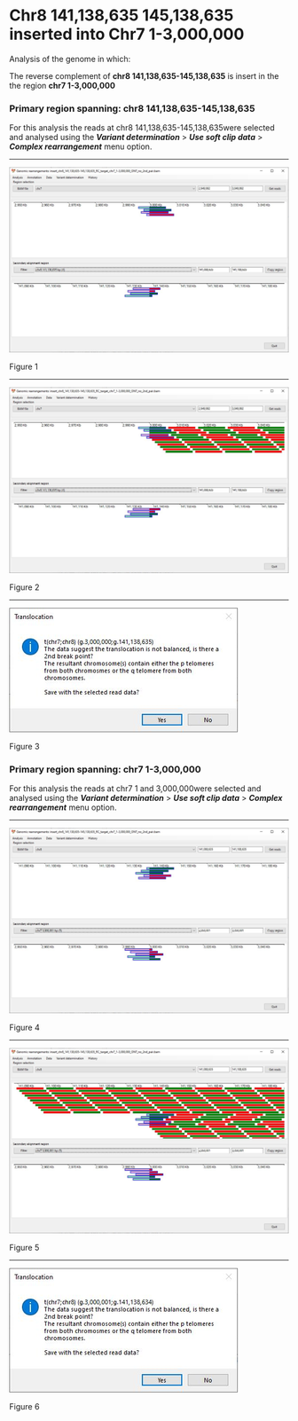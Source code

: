 # Chr8 141,138,635 145,138,635  inserted into Chr7 1-3,000,000

Analysis of the genome in which: 

The reverse complement of **chr8 141,138,635-145,138,635** is insert in the the region **chr7 1-3,000,000**

### Primary region spanning: chr8 141,138,635-145,138,635 

For this analysis the reads at chr8 141,138,635-145,138,635were selected and analysed using the ___Variant determination___ > ___Use soft clip data___ > ___Complex rearrangement___ menu option.<hr />

![image](images/insert_chr8_141,138,635-145,138,635_RC_target_chr7_1-3,000,000_ONT_no_2nd_pair_1.jpg)

Figure 1

<hr />

![image](images/insert_chr8_141,138,635-145,138,635_RC_target_chr7_1-3,000,000_ONT_no_2nd_pair_1_all.jpg)

Figure 2

<hr />

![image](images/insert_chr8_141,138,635-145,138,635_RC_target_chr7_1-3,000,000_ONT_no_2nd_pair_1_results.jpg)

Figure 3

### Primary region spanning: chr7 1-3,000,000 

For this analysis the reads at chr7 1 and 3,000,000were selected and analysed using the ___Variant determination___ > ___Use soft clip data___ > ___Complex rearrangement___ menu option.<hr />

![image](images/insert_chr8_141,138,635-145,138,635_RC_target_chr7_1-3,000,000_ONT_no_2nd_pair_2.jpg)

Figure 4

<hr />

![image](images/insert_chr8_141,138,635-145,138,635_RC_target_chr7_1-3,000,000_ONT_no_2nd_pair_2_all.jpg)

Figure 5

<hr />

![image](images/insert_chr8_141,138,635-145,138,635_RC_target_chr7_1-3,000,000_ONT_no_2nd_pair_2_results.jpg)

Figure 6

